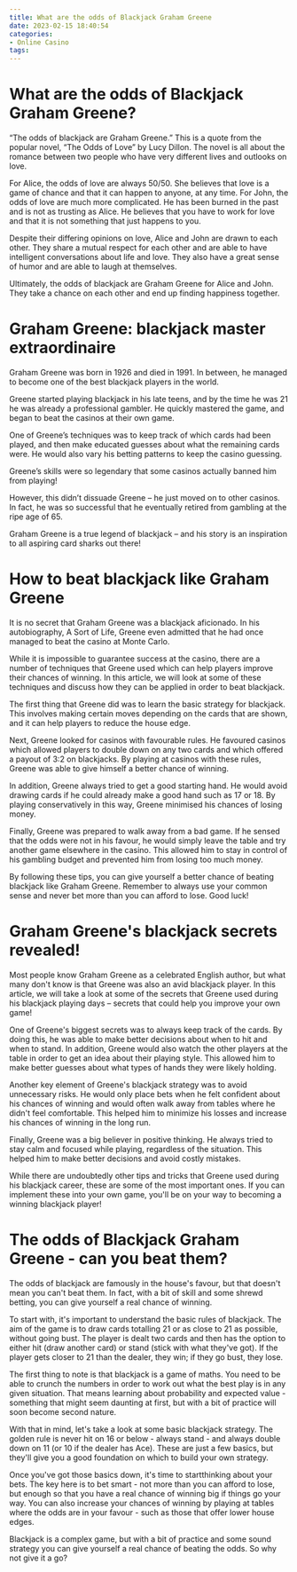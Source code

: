 ```yaml
---
title: What are the odds of Blackjack Graham Greene
date: 2023-02-15 18:40:54
categories:
- Online Casino
tags:
---
```



#  What are the odds of Blackjack Graham Greene?

“The odds of blackjack are Graham Greene.” This is a quote from the popular novel, “The Odds of Love” by Lucy Dillon. The novel is all about the romance between two people who have very different lives and outlooks on love.

For Alice, the odds of love are always 50/50. She believes that love is a game of chance and that it can happen to anyone, at any time. For John, the odds of love are much more complicated. He has been burned in the past and is not as trusting as Alice. He believes that you have to work for love and that it is not something that just happens to you.

Despite their differing opinions on love, Alice and John are drawn to each other. They share a mutual respect for each other and are able to have intelligent conversations about life and love. They also have a great sense of humor and are able to laugh at themselves.

Ultimately, the odds of blackjack are Graham Greene for Alice and John. They take a chance on each other and end up finding happiness together.

#  Graham Greene: blackjack master extraordinaire

Graham Greene was born in 1926 and died in 1991. In between, he managed to become one of the best blackjack players in the world.

Greene started playing blackjack in his late teens, and by the time he was 21 he was already a professional gambler. He quickly mastered the game, and began to beat the casinos at their own game.

One of Greene’s techniques was to keep track of which cards had been played, and then make educated guesses about what the remaining cards were. He would also vary his betting patterns to keep the casino guessing.

 Greene’s skills were so legendary that some casinos actually banned him from playing!

However, this didn’t dissuade Greene – he just moved on to other casinos. In fact, he was so successful that he eventually retired from gambling at the ripe age of 65.

Graham Greene is a true legend of blackjack – and his story is an inspiration to all aspiring card sharks out there!

#  How to beat blackjack like Graham Greene

It is no secret that Graham Greene was a blackjack aficionado. In his autobiography, A Sort of Life, Greene even admitted that he had once managed to beat the casino at Monte Carlo.

While it is impossible to guarantee success at the casino, there are a number of techniques that Greene used which can help players improve their chances of winning. In this article, we will look at some of these techniques and discuss how they can be applied in order to beat blackjack.

The first thing that Greene did was to learn the basic strategy for blackjack. This involves making certain moves depending on the cards that are shown, and it can help players to reduce the house edge.

Next, Greene looked for casinos with favourable rules. He favoured casinos which allowed players to double down on any two cards and which offered a payout of 3:2 on blackjacks. By playing at casinos with these rules, Greene was able to give himself a better chance of winning.

In addition, Greene always tried to get a good starting hand. He would avoid drawing cards if he could already make a good hand such as 17 or 18. By playing conservatively in this way, Greene minimised his chances of losing money.

Finally, Greene was prepared to walk away from a bad game. If he sensed that the odds were not in his favour, he would simply leave the table and try another game elsewhere in the casino. This allowed him to stay in control of his gambling budget and prevented him from losing too much money.

By following these tips, you can give yourself a better chance of beating blackjack like Graham Greene. Remember to always use your common sense and never bet more than you can afford to lose. Good luck!

#  Graham Greene's blackjack secrets revealed!

Most people know Graham Greene as a celebrated English author, but what many don't know is that Greene was also an avid blackjack player. In this article, we will take a look at some of the secrets that Greene used during his blackjack playing days – secrets that could help you improve your own game!

One of Greene's biggest secrets was to always keep track of the cards. By doing this, he was able to make better decisions about when to hit and when to stand. In addition, Greene would also watch the other players at the table in order to get an idea about their playing style. This allowed him to make better guesses about what types of hands they were likely holding.

Another key element of Greene's blackjack strategy was to avoid unnecessary risks. He would only place bets when he felt confident about his chances of winning and would often walk away from tables where he didn't feel comfortable. This helped him to minimize his losses and increase his chances of winning in the long run.

Finally, Greene was a big believer in positive thinking. He always tried to stay calm and focused while playing, regardless of the situation. This helped him to make better decisions and avoid costly mistakes.

While there are undoubtedly other tips and tricks that Greene used during his blackjack career, these are some of the most important ones. If you can implement these into your own game, you'll be on your way to becoming a winning blackjack player!

#  The odds of Blackjack Graham Greene - can you beat them?

The odds of blackjack are famously in the house's favour, but that doesn't mean you can't beat them. In fact, with a bit of skill and some shrewd betting, you can give yourself a real chance of winning.

To start with, it's important to understand the basic rules of blackjack. The aim of the game is to draw cards totalling 21 or as close to 21 as possible, without going bust. The player is dealt two cards and then has the option to either hit (draw another card) or stand (stick with what they've got). If the player gets closer to 21 than the dealer, they win; if they go bust, they lose.

The first thing to note is that blackjack is a game of maths. You need to be able to crunch the numbers in order to work out what the best play is in any given situation. That means learning about probability and expected value - something that might seem daunting at first, but with a bit of practice will soon become second nature.

With that in mind, let's take a look at some basic blackjack strategy. The golden rule is never hit on 16 or below - always stand - and always double down on 11 (or 10 if the dealer has Ace). These are just a few basics, but they'll give you a good foundation on which to build your own strategy.

Once you've got those basics down, it's time to startthinking about your bets. The key here is to bet smart - not more than you can afford to lose, but enough so that you have a real chance of winning big if things go your way. You can also increase your chances of winning by playing at tables where the odds are in your favour - such as those that offer lower house edges.

Blackjack is a complex game, but with a bit of practice and some sound strategy you can give yourself a real chance of beating the odds. So why not give it a go?